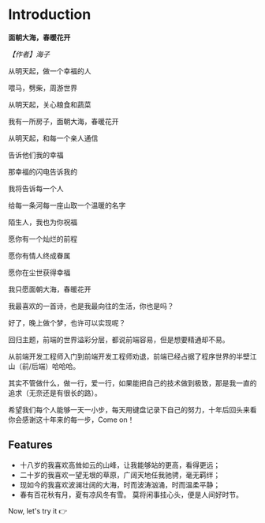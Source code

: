 # Introduction

**面朝大海，春暖花开**

*【作者】海子*

从明天起，做一个幸福的人

喂马，劈柴，周游世界

从明天起，关心粮食和蔬菜

我有一所房子，面朝大海，春暖花开



从明天起，和每一个亲人通信

告诉他们我的幸福

那幸福的闪电告诉我的

我将告诉每一个人


给每一条河每一座山取一个温暖的名字

陌生人，我也为你祝福

愿你有一个灿烂的前程

愿你有情人终成眷属

愿你在尘世获得幸福

我只愿面朝大海，春暖花开


我最喜欢的一首诗，也是我最向往的生活，你也是吗？

好了，晚上做个梦，也许可以实现呢？

回归主题，前端的世界溢彩分层，都说前端容易，但是想要精通却不易。

从前端开发工程师入门到前端开发工程师劝退，前端已经占据了程序世界的半壁江山（前/后端）哈哈哈。

其实不管做什么，做一行，爱一行，如果能把自己的技术做到极致，那是我一直的追求（无奈还是有很长的路）。

希望我们每个人能够一天一小步，每天用键盘记录下自己的努力，十年后回头来看你会感谢这十年来的每一步，Come on！


## Features
- 十八岁的我喜欢高耸如云的山峰，让我能够站的更高，看得更远；
- 二十岁的我喜欢一望无垠的草原，广阔天地任我驰骋，毫无羁绊；
- 现如今的我喜欢波澜壮阔的大海，时而波涛汹涌，时而温柔平静；
- 春有百花秋有月，夏有凉风冬有雪。 莫将闲事挂心头，便是人间好时节。

Now, let's try it :point_right: